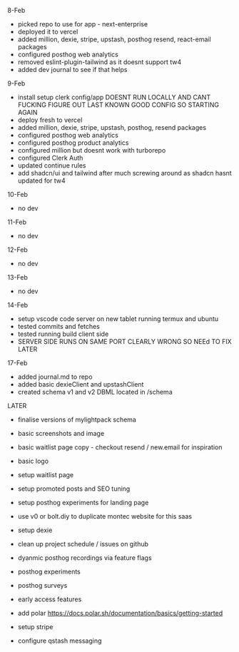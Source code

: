 8-Feb

- picked repo to use for app - next-enterprise
- deployed it to vercel
- added million, dexie, stripe, upstash, posthog resend, react-email packages
- configured posthog web analytics
- removed eslint-plugin-tailwind as it doesnt support tw4
- added dev journal to see if that helps

9-Feb

- install setup clerk config/app
  DOESNT RUN LOCALLY AND CANT FUCKING FIGURE OUT LAST KNOWN GOOD CONFIG SO STARTING AGAIN
- deploy fresh to vercel
- added million, dexie, stripe, upstash, posthog, resend packages
- configured posthog web analytics
- configured posthog product analytics
- configured million but doesnt work with turborepo
- configured Clerk Auth
- updated continue rules
- add shadcn/ui and tailwind after much screwing around as shadcn hasnt updated for tw4

10-Feb

- no dev

11-Feb

- no dev

12-Feb

- no dev

13-Feb

- no dev

14-Feb

- setup vscode code server on new tablet running termux and ubuntu
- tested commits and fetches
- tested running build client side
- SERVER SIDE RUNS ON SAME PORT CLEARLY WRONG SO NEEd TO FIX LATER

17-Feb
- added journal.md to repo
- added basic dexieClient and upstashClient
- created schema v1 and v2 DBML located in /schema

LATER

- finalise versions of mylightpack schema
- basic screenshots and image
- basic waitlist page copy - checkout resend / new.email for inspiration
- basic logo
- setup waitlist page
- setup promoted posts and SEO tuning
- setup posthog experiments for landing page
- use v0 or bolt.diy to duplicate montec website for this saas

- setup dexie
- clean up project schedule / issues on github
- dyanmic posthog recordings via feature flags
- posthog experiments
- posthog surveys
- early access features
- add polar https://docs.polar.sh/documentation/basics/getting-started
- setup stripe
- configure qstash messaging

